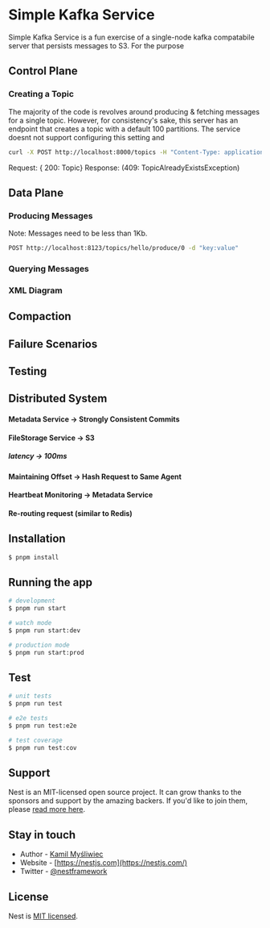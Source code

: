 # Simple Kafka Service

Simple Kafka Service is a fun exercise of a single-node kafka compatabile server that persists messages to S3. For the purpose

## Control Plane
### Creating a Topic
The majority of the code is revolves around producing & fetching messages for a single topic. However, for consistency's sake, this server has an endpoint that creates a topic with a default 100 partitions. The service doesnt not support configuring this setting and 

```bash
curl -X POST http://localhost:8000/topics -H "Content-Type: application/json" -d '{"name":"hello"}'
```
Request: { 200: Topic}
Response: (409: TopicAlreadyExistsException)

## Data Plane
### Producing Messages

Note: Messages need to be less than 1Kb.

```bash
POST http://localhost:8123/topics/hello/produce/0 -d "key:value"
```


### Querying Messages


### XML Diagram


## Compaction

## Failure Scenarios

## Testing

## Distributed System
#### Metadata Service -> Strongly Consistent Commits
#### FileStorage Service -> S3
##### latency -> 100ms
#### Maintaining Offset -> Hash Request to Same Agent
#### Heartbeat Monitoring -> Metadata Service
#### Re-routing request (similar to Redis)


## Installation

```bash
$ pnpm install
```

## Running the app

```bash
# development
$ pnpm run start

# watch mode
$ pnpm run start:dev

# production mode
$ pnpm run start:prod
```

## Test

```bash
# unit tests
$ pnpm run test

# e2e tests
$ pnpm run test:e2e

# test coverage
$ pnpm run test:cov
```

## Support

Nest is an MIT-licensed open source project. It can grow thanks to the sponsors and support by the amazing backers. If you'd like to join them, please [read more here](https://docs.nestjs.com/support).

## Stay in touch

- Author - [Kamil Myśliwiec](https://kamilmysliwiec.com)
- Website - [https://nestjs.com](https://nestjs.com/)
- Twitter - [@nestframework](https://twitter.com/nestframework)

## License

Nest is [MIT licensed](LICENSE).

